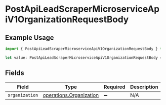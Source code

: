 # PostApiLeadScraperMicroserviceApiV1OrganizationRequestBody

## Example Usage

```typescript
import { PostApiLeadScraperMicroserviceApiV1OrganizationRequestBody } from "oppulence-backend-sdk/models/operations";

let value: PostApiLeadScraperMicroserviceApiV1OrganizationRequestBody = {};
```

## Fields

| Field                                                              | Type                                                               | Required                                                           | Description                                                        |
| ------------------------------------------------------------------ | ------------------------------------------------------------------ | ------------------------------------------------------------------ | ------------------------------------------------------------------ |
| `organization`                                                     | [operations.Organization](../../models/operations/organization.md) | :heavy_minus_sign:                                                 | N/A                                                                |